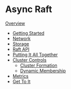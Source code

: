 Async Raft
==========
[Overview](./overview.md)
- [Getting Started](./getting-started.md)
- [Network](./network.md)
- [Storage](./storage.md)
- [Raft API](./raft.md)
- [Putting It All Together](./putting-it-all-together.md)
- [Cluster Controls](./cluster-controls.md)
    - [Cluster Formation](./cluster-formation.md)
    - [Dynamic Membership](./dynamic-membership.md)
- [Metrics](./metrics.md)
- [Get To It](./get-to-it.md)
